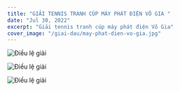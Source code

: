 ```yaml
---
title: "GIẢI TENNIS TRANH CÚP MÁY PHÁT ĐIỆN VÕ GIA "
date: "Jul 30, 2022"
excerpt: "Giải tennis tranh cúp máy phát điện Võ Gia"
cover_image: "/giai-dau/may-phat-dien-vo-gia.jpg"
---
```


![Điều lệ giải](/giai-dau/vg-dieu-le-1.jpg)

![Điều lệ giải](/giai-dau/vg-dieu-le-2.jpg)

![Điều lệ giải](/giai-dau/vg-dieu-le-3.jpg)
